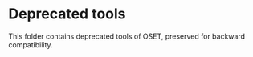 
# Deprecated tools

This folder contains deprecated tools of OSET, preserved for backward compatibility.